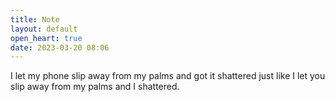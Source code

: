 ```yaml
---
title: Note
layout: default
open_heart: true
date: 2023-03-20 08:06
---
```


I let my phone slip away from my palms and got it shattered just like I let you slip away from my palms and I shattered.

